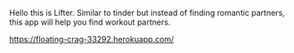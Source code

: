 Hello this is Lifter. Similar to tinder but instead of finding romantic partners, this app will help you find workout partners.

https://floating-crag-33292.herokuapp.com/
